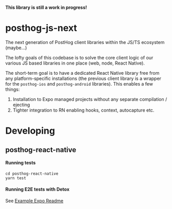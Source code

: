**This library is still a work in progress!**

# posthog-js-next

The next generation of PostHog client libraries within the JS/TS ecosystem (maybe...)

The lofty goals of this codebase is to solve the core client logic of our various JS based libraries in one place (web, node, React Native).

The short-term goal is to have a dedicated React Native library free from any platform-specific installations (the previous client library is a wrapper for the `posthog-ios` and `posthog-android` libraries). This enables a few things:

1. Installation to Expo managed projects without any separate compilation / ejecting
2. Tighter integration to RN enabling hooks, context, autocapture etc.

# Developing

## posthog-react-native

#### Running tests

```
cd posthog-react-native
yarn test
```

#### Running E2E tests with Detox

See [Example Expo Readme](./examples/example-expo/README.md)
